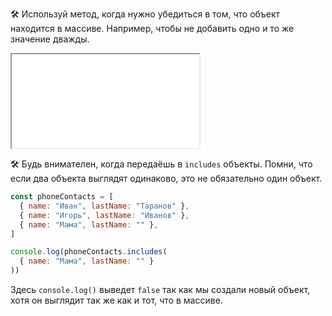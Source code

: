 🛠 Используй метод, когда нужно убедиться в том, что объект находится в массиве. Например, чтобы не добавить одно и то же значение дважды.

<iframe title="Проверка наличия элемента в массиве" src="../demos/includes.html"></iframe>

🛠 Будь внимателен, когда передаёшь в `includes` объекты. Помни, что если два объекта выглядят одинаково, это не обязательно один объект.

```js
const phoneContacts = [
  { name: "Иван", lastName: "Таранов" },
  { name: "Игорь", lastName: "Иванов" },
  { name: "Мама", lastName: "" },
]

console.log(phoneContacts.includes(
  { name: "Мама", lastName: "" }
))
```

Здесь `console.log()` выведет `false` так как мы создали новый объект, хотя он выглядит так же как и тот, что в массиве.
